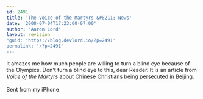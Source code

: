 ```yaml
---
id: 2491
title: 'The Voice of the Martyrs &#8211; News'
date: '2008-07-04T17:23:00-07:00'
author: 'Aaron Lord'
layout: revision
"guid: 'https://blog.devlord.io/?p=2491'
permalink: '/?p=2491'
---
```


It amazes me how much people are willing to turn a blind eye because  of the Olympics. Don't turn a blind eye to this, dear Reader.  It is an article from <i>Voice of the Martyrs</i> about <a href="http://www.persecution.com/news/index.cfm?action=fullstory&amp;newsID=610">Chinese Christians being persecuted in Beijing</a>.<br /><br />Sent from my iPhone<div class="blogger-post-footer"></div>